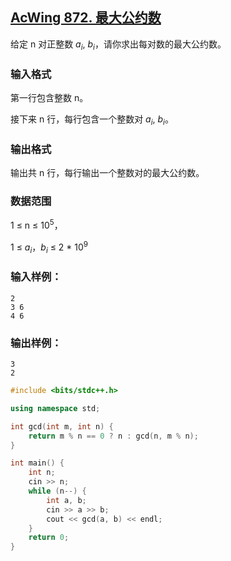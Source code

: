 ## [AcWing 872. 最大公约数](https://www.acwing.com/problem/content/874/)

给定 n 对正整数 $a_i$, $b_i$，请你求出每对数的最大公约数。

### **输入格式**

第一行包含整数 n。

接下来 n 行，每行包含一个整数对 $a_i$, $b_i$。

### **输出格式**

输出共 n 行，每行输出一个整数对的最大公约数。

### **数据范围**

1 ≤ n ≤ $10^5$，

1 ≤ $a_i$，$b_i$ ≤ 2 * $10^9$

### **输入样例：**

```
2
3 6
4 6
```

### **输出样例：**

```
3
2
```

```cpp
#include <bits/stdc++.h>

using namespace std;

int gcd(int m, int n) {
    return m % n == 0 ? n : gcd(n, m % n);
}

int main() {
    int n;
    cin >> n;
    while (n--) {
        int a, b;
        cin >> a >> b;
        cout << gcd(a, b) << endl;
    }
    return 0;
}
```